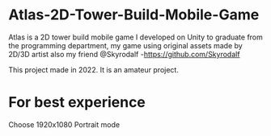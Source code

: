 # Atlas-2D-Tower-Build-Mobile-Game
Atlas is a 2D tower build mobile game I developed on Unity to graduate from the programming department, my game using original assets made by 2D/3D artist also my friend @Skyrodalf -https://github.com/Skyrodalf

This project made in 2022. It is an amateur project.
# For best experience
Choose 1920x1080 Portrait mode
